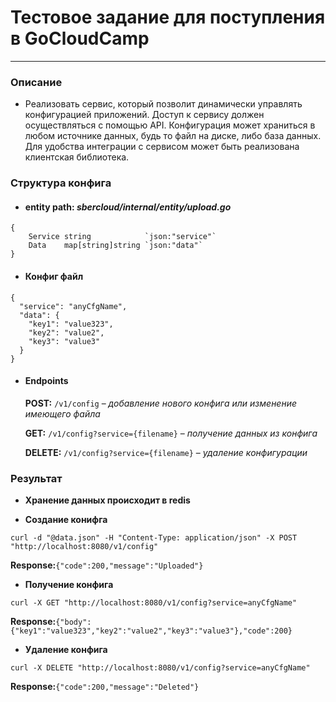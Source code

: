 # Тестовое задание для поступления в GoCloudCamp

___

### Описание

* Реализовать сервис, который позволит динамически управлять конфигурацией приложений. Доступ к сервису должен
  осуществляться с помощью API. Конфигурация может храниться в любом источнике данных, будь то файл на диске, либо база
  данных. Для удобства интеграции с сервисом может быть реализована клиентская библиотека.

### Структура конфига

* #### entity path: *sbercloud/internal/entity/upload.go*
```
{
    Service string            `json:"service"`
    Data    map[string]string `json:"data"`   
}
```

* #### Конфиг файл
```
{
  "service": "anyCfgName",
  "data": {
    "key1": "value323",
    "key2": "value2",
    "key3": "value3"
  }
}
```

* #### Endpoints
  **POST:** `/v1/config` – *добавление нового конфига 
  или изменение имеющего файла*

  **GET:** `/v1/config?service={filename}` – *получение данных 
    из конфига*

  **DELETE:** `/v1/config?service={filename}` – *удаление конфигурации*

### Результат
    
* **Хранение данных происходит в redis**

  
* **Создание конифга**

`curl -d "@data.json" -H "Content-Type: application/json" -X POST "http://localhost:8080/v1/config"`

**Response:**```{"code":200,"message":"Uploaded"} ```
* **Получение конфига**

`curl -X GET "http://localhost:8080/v1/config?service=anyCfgName"`

**Response:**```{"body":{"key1":"value323","key2":"value2","key3":"value3"},"code":200}```

* **Удаление конфига**

`curl -X DELETE "http://localhost:8080/v1/config?service=anyCfgName"`

**Response:**```{"code":200,"message":"Deleted"}```